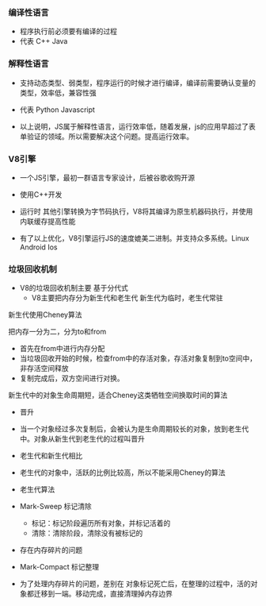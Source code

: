 ### 编译性语言
* 程序执行前必须要有编译的过程
* 代表 C++ Java

### 解释性语言
* 支持动态类型、弱类型，程序运行的时候才进行编译，编译前需要确认变量的类型，效率低，兼容性强
* 代表 Python Javascript

* 以上说明，JS属于解释性语言，运行效率低，随着发展，js的应用早超过了表单验证的领域。所以需要解决这个问题。提高运行效率。

### V8引擎
* 一个JS引擎，最初一群语言专家设计，后被谷歌收购开源
* 使用C++开发
* 运行时 其他引擎转换为字节码执行，V8将其编译为原生机器码执行，并使用内联缓存提高性能

* 有了以上优化，V8引擎运行JS的速度媲美二进制。并支持众多系统。Linux Android Ios





### 垃圾回收机制

* V8的垃圾回收机制主要 基于分代式
  - V8主要把内存分为新生代和老生代
新生代为临时，老生代常驻

新生代使用Cheney算法

把内存一分为二，分为to和from
* 首先在from中进行内存分配
* 当垃圾回收开始的时候，检查from中的存活对象，存活对象复制到to空间中，非存活空间释放
* 复制完成后，双方空间进行对换。

新生代中的对象生命周期短，适合Cheney这类牺牲空间换取时间的算法

* 晋升
* 当一个对象经过多次复制后，会被认为是生命周期较长的对象，放到老生代中。对象从新生代到老生代的过程叫晋升



* 老生代和新生代相比
* 老生代的对象中，活跃的比例比较高，所以不能采用Cheney的算法


* 老生代算法
* Mark-Sweep 标记清除
  - 标记：标记阶段遍历所有对象，并标记活着的
  - 清除：清除阶段，清除没有被标记的
 - 存在内存碎片的问题
* Mark-Compact 标记整理
 - 为了处理内存碎片的问题，差别在 对象标记死亡后，在整理的过程中，活的对象都迁移到一端。移动完成，直接清理掉内存边界